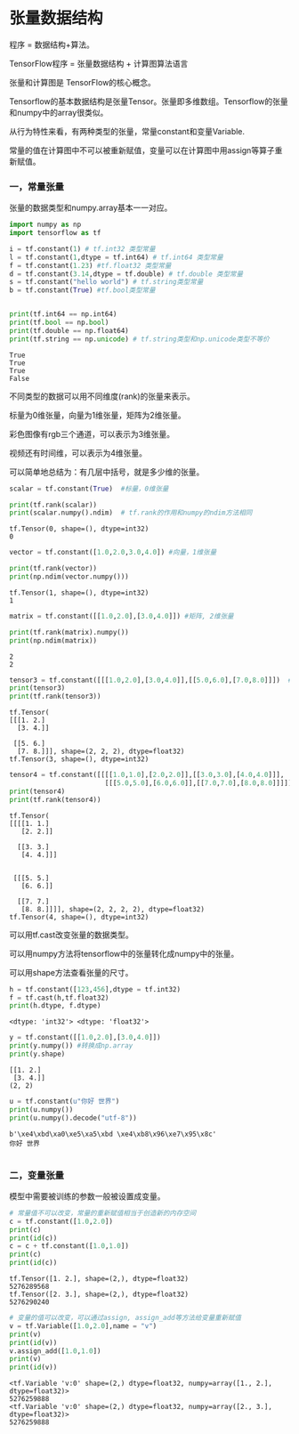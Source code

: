 # 张量数据结构

程序 = 数据结构+算法。

TensorFlow程序 = 张量数据结构 + 计算图算法语言

张量和计算图是 TensorFlow的核心概念。

Tensorflow的基本数据结构是张量Tensor。张量即多维数组。Tensorflow的张量和numpy中的array很类似。

从行为特性来看，有两种类型的张量，常量constant和变量Variable.

常量的值在计算图中不可以被重新赋值，变量可以在计算图中用assign等算子重新赋值。


### 一，常量张量


张量的数据类型和numpy.array基本一一对应。

```python
import numpy as np
import tensorflow as tf

i = tf.constant(1) # tf.int32 类型常量
l = tf.constant(1,dtype = tf.int64) # tf.int64 类型常量
f = tf.constant(1.23) #tf.float32 类型常量
d = tf.constant(3.14,dtype = tf.double) # tf.double 类型常量
s = tf.constant("hello world") # tf.string类型常量
b = tf.constant(True) #tf.bool类型常量


print(tf.int64 == np.int64) 
print(tf.bool == np.bool)
print(tf.double == np.float64)
print(tf.string == np.unicode) # tf.string类型和np.unicode类型不等价

```

```
True
True
True
False
```


不同类型的数据可以用不同维度(rank)的张量来表示。

标量为0维张量，向量为1维张量，矩阵为2维张量。

彩色图像有rgb三个通道，可以表示为3维张量。

视频还有时间维，可以表示为4维张量。

可以简单地总结为：有几层中括号，就是多少维的张量。

```python
scalar = tf.constant(True)  #标量，0维张量

print(tf.rank(scalar))
print(scalar.numpy().ndim)  # tf.rank的作用和numpy的ndim方法相同
```

```
tf.Tensor(0, shape=(), dtype=int32)
0
```

```python
vector = tf.constant([1.0,2.0,3.0,4.0]) #向量，1维张量

print(tf.rank(vector))
print(np.ndim(vector.numpy()))
```

```
tf.Tensor(1, shape=(), dtype=int32)
1
```

```python
matrix = tf.constant([[1.0,2.0],[3.0,4.0]]) #矩阵, 2维张量

print(tf.rank(matrix).numpy())
print(np.ndim(matrix))
```

```
2
2
```

```python
tensor3 = tf.constant([[[1.0,2.0],[3.0,4.0]],[[5.0,6.0],[7.0,8.0]]])  # 3维张量
print(tensor3)
print(tf.rank(tensor3))
```

```
tf.Tensor(
[[[1. 2.]
  [3. 4.]]

 [[5. 6.]
  [7. 8.]]], shape=(2, 2, 2), dtype=float32)
tf.Tensor(3, shape=(), dtype=int32)
```

```python
tensor4 = tf.constant([[[[1.0,1.0],[2.0,2.0]],[[3.0,3.0],[4.0,4.0]]],
                        [[[5.0,5.0],[6.0,6.0]],[[7.0,7.0],[8.0,8.0]]]])  # 4维张量
print(tensor4)
print(tf.rank(tensor4))
```

```
tf.Tensor(
[[[[1. 1.]
   [2. 2.]]

  [[3. 3.]
   [4. 4.]]]


 [[[5. 5.]
   [6. 6.]]

  [[7. 7.]
   [8. 8.]]]], shape=(2, 2, 2, 2), dtype=float32)
tf.Tensor(4, shape=(), dtype=int32)
```


可以用tf.cast改变张量的数据类型。

可以用numpy方法将tensorflow中的张量转化成numpy中的张量。

可以用shape方法查看张量的尺寸。

```python
h = tf.constant([123,456],dtype = tf.int32)
f = tf.cast(h,tf.float32)
print(h.dtype, f.dtype)
```

```
<dtype: 'int32'> <dtype: 'float32'>
```

```python
y = tf.constant([[1.0,2.0],[3.0,4.0]])
print(y.numpy()) #转换成np.array
print(y.shape)
```

```
[[1. 2.]
 [3. 4.]]
(2, 2)
```

```python
u = tf.constant(u"你好 世界")
print(u.numpy())  
print(u.numpy().decode("utf-8"))
```

```
b'\xe4\xbd\xa0\xe5\xa5\xbd \xe4\xb8\x96\xe7\x95\x8c'
你好 世界
```

```python

```
### 二，变量张量


模型中需要被训练的参数一般被设置成变量。

```python
# 常量值不可以改变，常量的重新赋值相当于创造新的内存空间
c = tf.constant([1.0,2.0])
print(c)
print(id(c))
c = c + tf.constant([1.0,1.0])
print(c)
print(id(c))
```

```
tf.Tensor([1. 2.], shape=(2,), dtype=float32)
5276289568
tf.Tensor([2. 3.], shape=(2,), dtype=float32)
5276290240
```

```python
# 变量的值可以改变，可以通过assign, assign_add等方法给变量重新赋值
v = tf.Variable([1.0,2.0],name = "v")
print(v)
print(id(v))
v.assign_add([1.0,1.0])
print(v)
print(id(v))
```
```
<tf.Variable 'v:0' shape=(2,) dtype=float32, numpy=array([1., 2.], dtype=float32)>
5276259888
<tf.Variable 'v:0' shape=(2,) dtype=float32, numpy=array([2., 3.], dtype=float32)>
5276259888

```

```python

```


